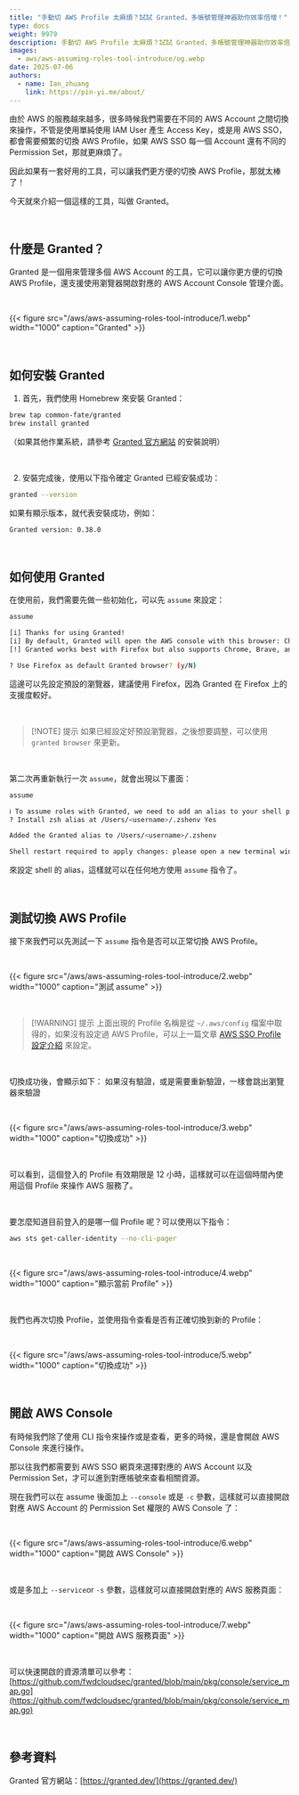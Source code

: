 ```yaml
---
title: "手動切 AWS Profile 太麻煩？試試 Granted，多帳號管理神器助你效率倍增！"
type: docs
weight: 9979
description: 手動切 AWS Profile 太麻煩？試試 Granted，多帳號管理神器助你效率倍增！
images:
  - aws/aws-assuming-roles-tool-introduce/og.webp
date: 2025-07-06
authors:
  - name: Ian_zhuang
    link: https://pin-yi.me/about/
---
```


由於 AWS 的服務越來越多，很多時候我們需要在不同的 AWS Account 之間切換來操作，不管是使用單純使用 IAM User 產生 Access Key，或是用 AWS SSO，都會需要頻繁的切換 AWS Profile，如果 AWS SSO 每一個 Account 還有不同的 Permission Set，那就更麻煩了。

因此如果有一套好用的工具，可以讓我們更方便的切換 AWS Profile，那就太棒了！

今天就來介紹一個這樣的工具，叫做 Granted。

<br>

## 什麼是 Granted？

Granted 是一個用來管理多個 AWS Account 的工具，它可以讓你更方便的切換 AWS Profile，還支援使用瀏覽器開啟對應的 AWS Account Console 管理介面。

<br>

{{< figure src="/aws/aws-assuming-roles-tool-introduce/1.webp" width="1000" caption="Granted" >}}

<br>

## 如何安裝 Granted

1. 首先，我們使用 Homebrew 來安裝 Granted：

```bash
brew tap common-fate/granted
brew install granted
```

（如果其他作業系統，請參考 [Granted 官方網站](https://docs.commonfate.io/granted/getting-started/) 的安裝說明）


<br>

2. 安裝完成後，使用以下指令確定 Granted 已經安裝成功：

```bash
granted --version
```

如果有顯示版本，就代表安裝成功，例如：

```bash
Granted version: 0.38.0
```

<br>

## 如何使用 Granted

在使用前，我們需要先做一些初始化，可以先 `assume` 來設定：

```bash
assume

[i] Thanks for using Granted!
[i] By default, Granted will open the AWS console with this browser: Chrome
[!] Granted works best with Firefox but also supports Chrome, Brave, and Edge (https://docs.commonfate.io/granted/introduction#supported-browsers). You can change this setting later by running 'granted browser set'

? Use Firefox as default Granted browser? (y/N)
```

這邊可以先設定預設的瀏覽器，建議使用 Firefox，因為 Granted 在 Firefox 上的支援度較好。

<br>

> [!NOTE] 提示
>如果已經設定好預設瀏覽器，之後想要調整，可以使用 `granted browser` 來更新。

<br>

第二次再重新執行一次 `assume`，就會出現以下畫面：

```bash
assume

ℹ️ To assume roles with Granted, we need to add an alias to your shell profile (https://docs.commonfate.io/granted/internals/shell-alias).
? Install zsh alias at /Users/<username>/.zshenv Yes

Added the Granted alias to /Users/<username>/.zshenv

Shell restart required to apply changes: please open a new terminal window and re-run your command.
```

來設定 shell 的 alias，這樣就可以在任何地方使用 `assume` 指令了。

<br>

## 測試切換 AWS Profile

接下來我們可以先測試一下 `assume` 指令是否可以正常切換 AWS Profile。

<br>

{{< figure src="/aws/aws-assuming-roles-tool-introduce/2.webp" width="1000" caption="測試 assume" >}}

<br>

> [!WARNING] 提示
>上面出現的 Profile 名稱是從 `~/.aws/config` 檔案中取得的，如果沒有設定過 AWS Profile，可以上一篇文章 [AWS SSO Profile 設定介紹](../aws-sso-profile-introduce) 來設定。

<br>

切換成功後，會顯示如下：
如果沒有驗證，或是需要重新驗證，一樣會跳出瀏覽器來驗證

<br>

{{< figure src="/aws/aws-assuming-roles-tool-introduce/3.webp" width="1000" caption="切換成功" >}}

<br>

可以看到，這個登入的 Profile 有效期限是 12 小時，這樣就可以在這個時間內使用這個 Profile 來操作 AWS 服務了。

<br>

要怎麼知道目前登入的是哪一個 Profile 呢？可以使用以下指令：

```bash
aws sts get-caller-identity --no-cli-pager
```

<br>

{{< figure src="/aws/aws-assuming-roles-tool-introduce/4.webp" width="1000" caption="顯示當前 Profile" >}}

<br>

我們也再次切換 Profile，並使用指令查看是否有正確切換到新的 Profile：

<br>

{{< figure src="/aws/aws-assuming-roles-tool-introduce/5.webp" width="1000" caption="切換成功" >}}

<br>

## 開啟 AWS Console

有時候我們除了使用 CLI 指令來操作或是查看，更多的時候，還是會開啟 AWS Console 來進行操作。

那以往我們都需要到 AWS SSO 網頁來選擇對應的 AWS Account 以及 Permission Set，才可以進到對應帳號來查看相關資源。

現在我們可以在 assume 後面加上 `--console` 或是 `-c` 參數，這樣就可以直接開啟對應 AWS Account 的 Permission Set 權限的 AWS Console 了：

<br>

{{< figure src="/aws/aws-assuming-roles-tool-introduce/6.webp" width="1000" caption="開啟 AWS Console" >}}

<br>

或是多加上 `--service`or `-s` 參數，這樣就可以直接開啟對應的 AWS 服務頁面：

<br>

{{< figure src="/aws/aws-assuming-roles-tool-introduce/7.webp" width="1000" caption="開啟 AWS 服務頁面" >}}

<br>

可以快速開啟的資源清單可以參考：[https://github.com/fwdcloudsec/granted/blob/main/pkg/console/service_map.go](https://github.com/fwdcloudsec/granted/blob/main/pkg/console/service_map.go)


<br>

## 參考資料

Granted 官方網站：[https://granted.dev/](https://granted.dev/)